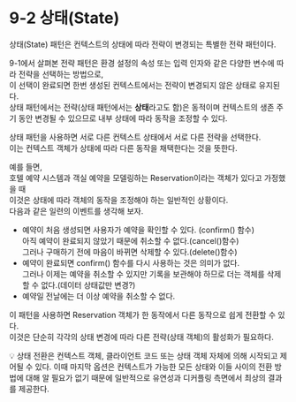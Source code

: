 # 9-2 상태(State)

상태(State) 패턴은 컨텍스트의 상태에 따라 전략이 변경되는 특별한 전략 패턴이다.

9-1에서 살펴본 전략 패턴은 환경 설정의 속성 또는 입력 인자와 같은 다양한 변수에 따라 전략을 선택하는 방법으로,  
이 선택이 완료되면 한번 생성된 컨텍스트에서는 전략이 변경되지 않은 상태로 유지된다.  
상태 패턴에서는 전략(상태 패턴에서는 **상태**라고도 함)은 동적이며 컨텍스트의 생존 주기 동안 변경될 수 있으므로 내부 상태에 따라 동작을 조정할 수 있다.

상태 패턴을 사용하면 서로 다른 컨텍스트 상태에서 서로 다른 전략을 선택한다.  
이는 컨텍스트 객체가 상태에 따라 다른 동작을 채택한다는 것을 뜻한다.

예를 들면,  
호텔 예약 시스템과 객실 예약을 모델링하는 Reservation이라는 객체가 있다고 가정했을 때  
이것은 상태에 따라 객체의 동작을 조정해야 하는 일반적인 상황이다.  
다음과 같은 일련의 이벤트를 생각해 보자.

- 예약이 처음 생성되면 사용자가 예약을 확인할 수 있다. (confirm() 함수)  
  아직 예약이 완료되지 않았기 때문에 취소할 수 없다.(cancel()함수)  
  그러나 구매하기 전에 마음이 바뀌면 삭제할 수 있다.(delete()함수)
- 예약이 완료되면 confirm() 함수를 다시 사용하는 것은 의미가 없다.  
  그러나 이제는 예약을 취소할 수 있지만 기록을 보관해야 하므로 더는 객체를 삭제할 수 없다.(데이터 상태값만 변경?)
- 예약일 전날에는 더 이상 예약을 취소할 수 없다.

이 패턴을 사용하면 Reservation 객체가 한 동작에서 다른 동작으로 쉽게 전환할 수 있다.  
이것은 단순히 각각의 상태 변경에 따라 다른 전략(상태 객체)의 활성화가 필요하다.

<aside>
💡 상태 전환은 컨텍스트 객체, 클라이언트 코드 또는 상태 객체 자체에 의해 시작되고 제어될 수 있다.
이때 마지막 옵션은 컨텍스트가 가능한 모든 상태와 이들 사이의 전환 방법에 대해 알 필요가 없기 때문에 일반적으로 유연성과 디커플링 측면에서 최상의 결과를 제공한다.
</aside>
